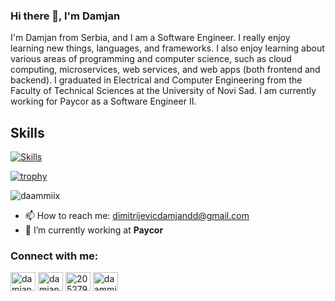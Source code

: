 ### Hi there 👋, I'm Damjan
I'm Damjan from Serbia, and I am a Software Engineer. I really enjoy learning new things, languages, and frameworks. I also enjoy learning about various areas of programming and computer science, such as cloud computing, microservices, web services, and web apps (both frontend and backend). I graduated in Electrical and Computer Engineering from the Faculty of Technical Sciences at the University of Novi Sad. I am currently working for Paycor as a Software Engineer II.

## Skills
[![Skills](https://skillicons.dev/icons?i=dotnet,cs,react,mysql,azure,git,ts,js,go,java,postgres,mongodb,docker,aws,sass,css,materialui,html,cpp,c)](https://skillicons.dev)

[![trophy](https://github-profile-trophy.vercel.app/?username=daammiix)](https://github.com/ryo-ma/github-profile-trophy)

<p><img align="center" src="https://github-readme-streak-stats.herokuapp.com/?user=daammiix&" alt="daammiix" /></p>

- 📫 How to reach me: dimitrijevicdamjandd@gmail.com 
- 🔭 I’m currently working at **Paycor**

<h3 align="left">Connect with me:</h3>
<p align="left">
<a href="https://twitter.com/damjandimi74342" target="blank"><img align="center" src="https://raw.githubusercontent.com/rahuldkjain/github-profile-readme-generator/master/src/images/icons/Social/twitter.svg" alt="damjandimi74342" height="30" width="40" /></a>
<a href="https://linkedin.com/in/damjan-dimitrijevic-146869232" target="blank"><img align="center" src="https://raw.githubusercontent.com/rahuldkjain/github-profile-readme-generator/master/src/images/icons/Social/linked-in-alt.svg" alt="damjan-dimitrijevic-146869232" height="30" width="40" /></a>
<a href="https://stackoverflow.com/users/20527953" target="blank"><img align="center" src="https://raw.githubusercontent.com/rahuldkjain/github-profile-readme-generator/master/src/images/icons/Social/stack-overflow.svg" alt="20527953" height="30" width="40" /></a>
<a href="https://www.leetcode.com/daammiix" target="blank"><img align="center" src="https://raw.githubusercontent.com/rahuldkjain/github-profile-readme-generator/master/src/images/icons/Social/leet-code.svg" alt="daammiix" height="30" width="40" /></a>
</p>


